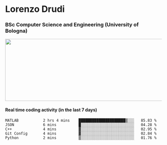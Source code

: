 # Lorenzo Drudi
### BSc Computer Science and Engineering (University of Bologna)

<img src="https://github-readme-stats-lorenzodrudi.vercel.app/api?username=LorenzoDrudi&count_private=true&show_icons=true&theme=gruvbox" height=200px width=550px>

<!---Use wakatime plugins to track the coding time--->
#### Real time coding activity (in the last 7 days)
<!--START_SECTION:waka-->

```text
MATLAB           2 hrs 4 mins    █████████████████████▒░░░   85.83 %
JSON             6 mins          █░░░░░░░░░░░░░░░░░░░░░░░░   04.28 %
C++              4 mins          ▓░░░░░░░░░░░░░░░░░░░░░░░░   02.95 %
Git Config       4 mins          ▓░░░░░░░░░░░░░░░░░░░░░░░░   02.84 %
Python           2 mins          ▒░░░░░░░░░░░░░░░░░░░░░░░░   01.76 %
```

<!--END_SECTION:waka-->
